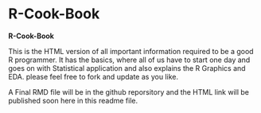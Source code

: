 # R-Cook-Book
**R-Cook-Book**

This is the HTML version of all important information required to be a good R programmer. It has the basics, where all of us have to start one day and goes on with Statistical application and also explains the R Graphics and EDA. please feel free to fork and update as you like.

A Final RMD file will be in the github reporsitory and the HTML link will be published soon here in this readme file.
